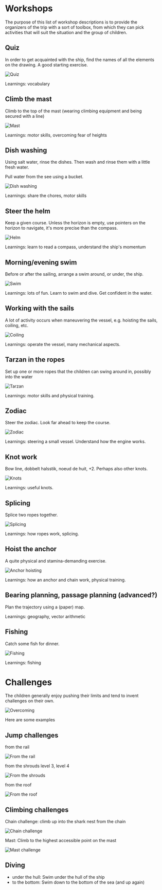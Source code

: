 Workshops
=========
The purpose of this list of workshop descriptions is to provide the organizers of the trip with a sort of toolbox, from which they can pick activities that will suit the situation and the group of children.


Quiz
----
In order to get acquainted with the ship, find the names of all the elements on the drawing. A good starting exercise.

![Quiz](images/quiz.jpg)

Learnings: vocabulary


Climb the mast
--------------
Climb to the top of the mast (wearing climbing equipment and being secured with a line)

![Mast](images/mast.jpg)

Learnings: motor skills, overcoming fear of heights


Dish washing
------------
Using salt water, rinse the dishes. Then wash and rinse them with a little fresh water.

Pull water from the see using a bucket.

![Dish washing](images/dish-washing.jpg)

Learnings: share the chores, motor skills


Steer the helm
--------------
Keep a given course. Unless the horizon is empty, use pointers on the horizon to navigate, it's more precise than the compass.

![Helm](images/helm.jpg)

Learnings: learn to read a compass, understand the ship's momentum


Morning/evening swim
--------------------
Before or after the sailing, arrange a swim around, or under, the ship.

![Swim](images/swim.jpg)

Learnings: lots of fun. Learn to swim and dive. Get confident in the water.


Working with the sails
----------------------
A lot of activity occurs when maneuvering the vessel, e.g. hoisting the sails, coiling, etc.

![Coiling](images/coiling.jpg)

Learnings: operate the vessel, many mechanical aspects.


Tarzan in the ropes
-------------------
Set up one or more ropes that the children can swing around in, possibly into the water

![Tarzan](images/tarzan.jpg)

Learnings: motor skills and physical training.


Zodiac
------
Steer the zodiac. Look far ahead to keep the course.

![Zodiac](images/zodiac.jpg)

Learnings: steering a small vessel. Understand how the engine works.


Knot work
---------
Bow line, dobbelt halsstik, noeud de huit, +2. Perhaps also other knots.

![Knots](images/knots.jpg)

Learnings: useful knots.


Splicing
--------
Splice two ropes together.

![Splicing](images/splicing.jpg)

Learnings: how ropes work, splicing.


Hoist the anchor
----------------
A quite physical and stamina-demanding exercise.

![Anchor hoisting](images/anchor-hoisting.jpg)

Learnings: how an anchor and chain work, physical training.


Bearing planning, passage planning (advanced?)
----------------------------------------------
Plan the trajectory using a (paper) map.

Learnings: geography, vector arithmetic


Fishing
-------
Catch some fish for dinner. 

![Fishing](images/fishing.jpg)

Learnings: fishing

Challenges
==========
The children generally enjoy pushing their limits and tend to invent challenges on their own.

![Overcoming](images/overcoming.jpg)

Here are some examples

Jump challenges
---------------
from the rail

![From the rail](images/rail-jump.jpg)

from the  shrouds level 3, level 4

![From the shrouds](images/shrouds-jump.jpg)

from the roof

![From the roof](images/roof-jump.jpg)

Climbing challenges
-------------------
Chain challenge: climb up into the shark nest from the chain

![Chain challenge](images/chain-challenge.jpg)

Mast: Climb to the highest accessible point on the mast

![Mast challenge](images/mast-challenge.jpg)

 
Diving
------
 * under the hull: Swim under the hull of the ship
 * to the bottom: Swim down to the bottom of the sea (and up again)
 
